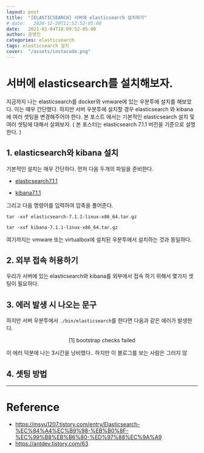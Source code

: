 ```yaml
---
layout: post
title:  "[ELASTICSEARCH] 서버에 elasticsearch 설치하기"
# date:   2020-12-28T11:52:52-05:00
date:   2021-01-04T18:09:52-05:00
author: 윤영진
categories: elasticsearch
tags: elasticsearch 설치
cover:  "/assets/instacode.png"
---
```

# 서버에 elasticsearch를 설치해보자.

지금까지 나는 elasticsearch를 docker와 vmware에 있는 우분투에 설치를 해보았다. 이는 매우 간단했다. 하지만 서버 우분투에 설치할 경우 elasticsearch 와 kibana에 여러 셋팅을 변경해주어야 한다. 본 포스트 에서는 기본적인 elasticsearch 설치 및 여러 셋팅에 대해서 살펴보자. ( 본 포스터는 elasticsearch 7.1.1 버전을 기준으로 설명한다. )

## 1. elasticsearch와 kibana 설치

기본적인 설치는 매우 간단하다. 먼저 다음 두개의 파일을 준비한다. 

*  [elasticsearch7.1.1](https://artifacts.elastic.co/downloads/elasticsearch/elasticsearch-7.1.1-linux-x86_64.tar.gz)

* [kibana7.1.1](https://artifacts.elastic.co/downloads/kibana/kibana-7.1.1-linux-x86_64.tar.gz)

그리고 다음 명령어를 입력하여 압축을 풀어준다. 

```
tar -xvf elasticsearch-7.1.1-linux-x86_64.tar.gz

tar -xvf kibana-7.1.1-linux-x86_64.tar.gz
```
여기까지는 vmware 또는 virtualbox에 설치된 우분투에서 설치하는 것과 동일하다. 

## 2. 외부 접속 허용하기

우리가 서버에 있는 elasticsearch와 kibana를 외부에서 접속 하기 위해서 몇가지 셋팅이 필요하다. 

## 3. 에러 발생 시 나오는 문구

하지만 서버 우분투에서 `./bin/elasticsearch`를 한다면 다음과 같은 에러가 발생한다. 

<center>[1] bootstrap checks failed</center>

이 에러 덕분에 나는 3시간을 낭비했다.. 하지만 이 블로그를 보는 사람은 그러지 않

## 4. 셋팅 방법

----------
# Reference
* <https://msyu1207.tistory.com/entry/Elasticsearch-%EC%84%A4%EC%B9%98-%EB%B0%8F-%EC%99%B8%EB%B6%80-%ED%97%88%EC%9A%A9>
* <https://antdev.tistory.com/63>